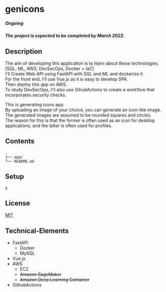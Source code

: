 # genicons

##### Ongoing
##### The project is expected to be completed by March 2022.

## Description

The aim of developing this application is to learn about these technologies.  
[SQL, ML, AWS, DevSecOps, Docker + IaC]  
I'll Create Web API using FastAPI with SQL and ML and dockerize it.  
For the front end, I'll use Vue.js as it is easy to develop SPA.  
Then deploy this app on AWS.  
To study DevSecOps, I'll also use GihubActions to create a workflow that incorporates security checks.

This is generating icons app.  
By uploading an image of your choice, you can generate an icon-like image.  
The generated images are assumed to be rounded squares and circles.  
The reason for this is that the former is often used as an icon for desktop applications, and the latter is often used for profiles.

## Contents

```
.
├── app/
└── README.md
```

## Setup

```
$ 
```

## License

[MIT](https://github.com/terib0l/genicons/blob/main/LICENSE)

## Technical-Elements

* FastAPI
  * Docker
  * MySQL
* Vue.js
* AWS
  * EC2
  * ~~Amazon SageMaker~~
  * ~~Amazon Deep Learning Container~~
* GithubActions
